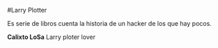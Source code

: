 #Larry Plotter
 
Es serie de libros cuenta la historia de un hacker de los que hay pocos.

**Calixto LoSa** Larry ploter lover
